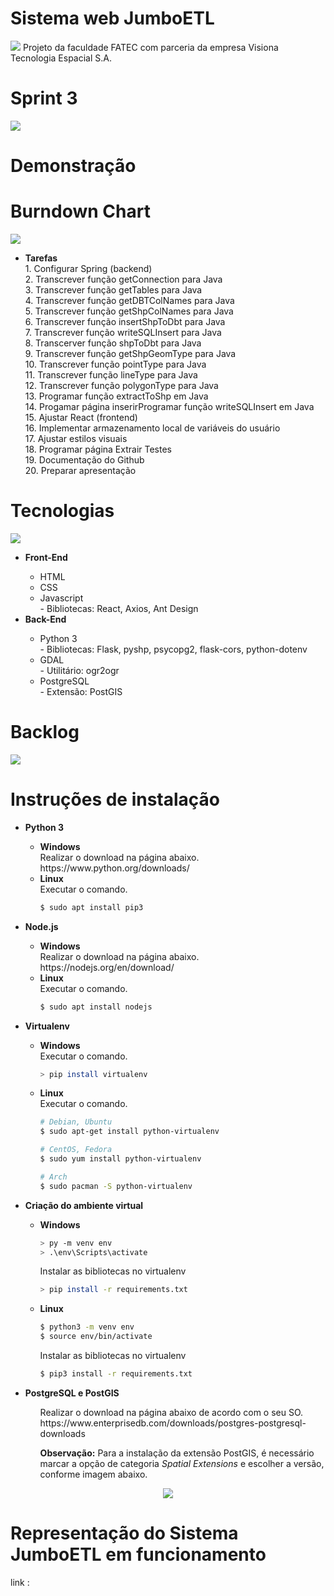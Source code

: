 # Sistema web JumboETL
![](https://i.imgur.com/pmG7ERF.png)
Projeto da faculdade FATEC com parceria da empresa Visiona Tecnologia Espacial S.A.

# Sprint 3
![](https://i.imgur.com/RLmVDsb.png)



# Demonstração

# Burndown Chart

![](https://i.imgur.com/r5FfnDz.png)



<ul>
  <li><b>Tarefas</b></li>
    1. Configurar Spring (backend)<br/>
    2. Transcrever função getConnection para Java<br/>
    3. Transcrever função getTables para Java<br/>
    4. Transcrever função getDBTColNames para Java<br/>
    5. Transcrever função getShpColNames para Java<br/>
    6. Transcrever função insertShpToDbt para Java<br/>
    7. Transcrever função writeSQLInsert para Java<br/>
    8. Transcerver função shpToDbt para Java<br/>
    9. Transcrever função getShpGeomType para Java<br/>
    10. Transcrever função pointType para Java<br/>
    11. Transcrever função lineType para Java<br/>
    12. Transcrever função polygonType para Java<br/>
    13. Programar função extractToShp em Java<br/>
    14. Progamar página inserirProgramar função writeSQLInsert em Java<br/>
    15. Ajustar React (frontend)<br/>
    16. Implementar armazenamento local de variáveis do usuário<br/>
    17. Ajustar estilos visuais<br/>
    18. Programar página Extrair
Testes<br/>
    19. Documentação do Github<br/>    
    20. Preparar apresentação         
</ul>
    

# Tecnologias
![](https://i.imgur.com/w3jtxBV.jpg)

<ul>
  <li><b>Front-End</b></li>
    <ul>
      <li>HTML</li>
      <li>CSS</li>
      <li>Javascript</li>
          - Bibliotecas: React, Axios, Ant Design
    </ul>
  
  <li><b>Back-End</b></li>
    <ul>
      <li>Python 3</li>
          - Bibliotecas: Flask, pyshp, psycopg2, flask-cors, python-dotenv
      <li>GDAL</li>
          - Utilitário: ogr2ogr
      <li>PostgreSQL</li>
          - Extensão: PostGIS   
    </ul>
</ul>

# Backlog
![](https://i.imgur.com/W6hY6KK.png)

# Instruções de instalação



<ul>
  <li><b>Python 3</b></li>
    <ul>
    <li><b>Windows</b></li> Realizar o download na página abaixo.<br/>https://www.python.org/downloads/
    <li><b>Linux</b></li> Executar o comando.<br/>

```bash
$ sudo apt install pip3
```
   </ul>
</ul>
 
<ul>
  <li><b>Node.js</b></li>
    <ul>
    <li><b>Windows</b></li> Realizar o download na página abaixo.<br/>https://nodejs.org/en/download/
    <li><b>Linux</b></li>Executar o comando.<br/>
    
```bash
$ sudo apt install nodejs
```    
  </ul>
</ul>

<ul>
  <li><b>Virtualenv</b></li>
  <ul>
    <li><b>Windows</b></li> Executar o comando.<br/>
   
```bash
> pip install virtualenv
```

   <li><b>Linux</b></li>Executar o comando.<br/>  
 
```bash
# Debian, Ubuntu
$ sudo apt-get install python-virtualenv

# CentOS, Fedora
$ sudo yum install python-virtualenv

# Arch
$ sudo pacman -S python-virtualenv
```

  </ul>  
</ul>
 
<ul>

<li><b>Criação do ambiente virtual</b></li>

<ul>

<li><b>Windows</b></li>

```bash
> py -m venv env
> .\env\Scripts\activate
```

   Instalar as bibliotecas no virtualenv
```bash
> pip install -r requirements.txt
```

<li><b>Linux</b></li>

```bash
$ python3 -m venv env
$ source env/bin/activate
```

   Instalar as bibliotecas no virtualenv
```bash
$ pip3 install -r requirements.txt
```

</ul>

</ul>

<ul>
  <li><b>PostgreSQL e PostGIS</b></li>
  <ul>
  Realizar o download na página abaixo de acordo com o seu SO.<br/>
  https://www.enterprisedb.com/downloads/postgres-postgresql-downloads
  
  <p></p>
  
  **Observação:** Para a instalação da extensão PostGIS, é necessário marcar a opção de categoria <i>Spatial Extensions</i> e escolher a versão, conforme imagem abaixo.
  </ul>
</ul>

<p align="center"><img src  = "https://i.stack.imgur.com/FvTZm.png"></center></p>


# Representação do Sistema JumboETL em funcionamento
link : [](https://)

